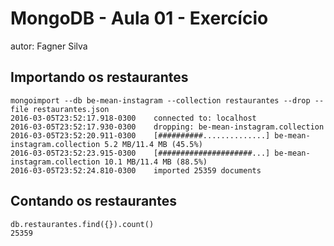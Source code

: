 # MongoDB - Aula 01 - Exercício
autor: Fagner Silva

## Importando os restaurantes

```
mongoimport --db be-mean-instagram --collection restaurantes --drop --file restaurantes.json
2016-03-05T23:52:17.918-0300	connected to: localhost
2016-03-05T23:52:17.930-0300	dropping: be-mean-instagram.collection
2016-03-05T23:52:20.911-0300	[##########..............] be-mean-instagram.collection	5.2 MB/11.4 MB (45.5%)
2016-03-05T23:52:23.915-0300	[#####################...] be-mean-instagram.collection	10.1 MB/11.4 MB (88.5%)
2016-03-05T23:52:24.810-0300	imported 25359 documents
```

## Contando os restaurantes

```
db.restaurantes.find({}).count()
25359
```
